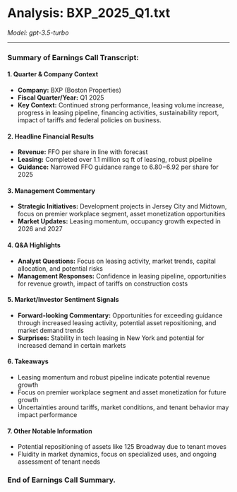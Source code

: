 # Analysis: BXP_2025_Q1.txt

*Model: gpt-3.5-turbo*

---

### Summary of Earnings Call Transcript:

#### 1. **Quarter & Company Context**
- **Company:** BXP (Boston Properties)
- **Fiscal Quarter/Year:** Q1 2025
- **Key Context:** Continued strong performance, leasing volume increase, progress in leasing pipeline, financing activities, sustainability report, impact of tariffs and federal policies on business.

#### 2. **Headline Financial Results**
- **Revenue:** FFO per share in line with forecast
- **Leasing:** Completed over 1.1 million sq ft of leasing, robust pipeline
- **Guidance:** Narrowed FFO guidance range to $6.80-$6.92 per share for 2025

#### 3. **Management Commentary**
- **Strategic Initiatives:** Development projects in Jersey City and Midtown, focus on premier workplace segment, asset monetization opportunities
- **Market Updates:** Leasing momentum, occupancy growth expected in 2026 and 2027

#### 4. **Q&A Highlights**
- **Analyst Questions:** Focus on leasing activity, market trends, capital allocation, and potential risks
- **Management Responses:** Confidence in leasing pipeline, opportunities for revenue growth, impact of tariffs on construction costs

#### 5. **Market/Investor Sentiment Signals**
- **Forward-looking Commentary:** Opportunities for exceeding guidance through increased leasing activity, potential asset repositioning, and market demand trends
- **Surprises:** Stability in tech leasing in New York and potential for increased demand in certain markets

#### 6. **Takeaways**
- Leasing momentum and robust pipeline indicate potential revenue growth
- Focus on premier workplace segment and asset monetization for future growth
- Uncertainties around tariffs, market conditions, and tenant behavior may impact performance

#### 7. **Other Notable Information**
- Potential repositioning of assets like 125 Broadway due to tenant moves
- Fluidity in market dynamics, focus on specialized uses, and ongoing assessment of tenant needs

### End of Earnings Call Summary.